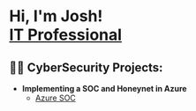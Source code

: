 <h1>Hi, I'm Josh! <br/><a/a> <a href="https://www.linkedin.com/in/joshua-t-king/">IT Professional</a></h1>

<h2>👨‍💻 CyberSecurity Projects:</h2>

- <b>Implementing a SOC and Honeynet in Azure </b>
  - [Azure SOC](https://github.com/JoshKing3)


<!--
*.

Here are some ideas to get you started:

- 🔭 I’m currently working on ...
- 🌱 I’m currently learning ...
- 👯 I’m looking to collaborate on ...
- 🤔 I’m looking for help with ...
- 💬 Ask me about ...
- 📫 How to reach me: ...
- 😄 Pronouns: ...
- ⚡ Fun fact: ...
-->
